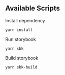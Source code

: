 ## Available Scripts
Install dependency
```
yarn install
```

Run storybook
```
yarn sbk
```

Build storybook
```
yarn sbk-build
```
